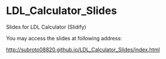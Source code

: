 LDL_Calculator_Slides
=====================

Slides for LDL Calculator (Slidify)

You may access the slides at following address:



http://subroto08820.github.io/LDL_Calculator_Slides/index.html
